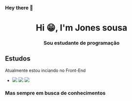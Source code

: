 ### Hey there 👋

<h1 align="center">Hi 😁, I'm Jones sousa</h1>
<h3 align="center">Sou estudante de programação</h3>

<h2>Estudos</h2>
<p>Atualmente estou inciando no Front-End</p>
<ul display= "inline">
<li> <img src="https://icon-library.com/images/html5-icon-png/html5-icon-png-9.jpg"> 
     <img src="https://bognarjunior.files.wordpress.com/2014/12/1417589539_css-256.png?w=256"> 
     <img src="https://cdn.iconscout.com/icon/free/png-256/javascript-2752148-2284965.png"> </li>
</ul>
<h3>Mas sempre em busca de conhecimentos</h3>
